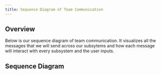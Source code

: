 ```yaml
---
title: Sequence Diagram of Team Communication
---
```


## Overview

Below is our sequence diagram of team communication. It visualizes all the messages that we will send across our subsytems and how each message will interact with every subsystem and the user inputs. 

## Sequence Diagram
